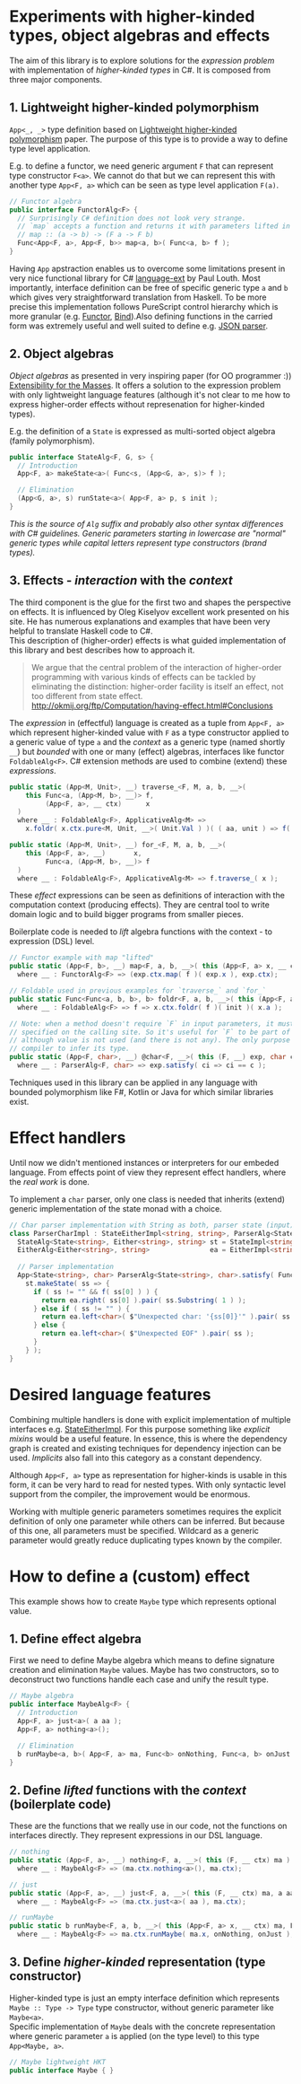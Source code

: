 # Experiments with higher-kinded types, object algebras and effects

The aim of this library is to explore solutions for the _expression problem_ with implementation of _higher-kinded types_ in C#. It is composed from three major components. 

## 1. Lightweight higher-kinded polymorphism

`App<_, _>` type definition based on [Lightweight higher-kinded polymorphism][light-hkt] paper. The purpose of this type is to provide a way to define type level application.

E.g. to define a functor, we need generic argument `F` that can represent type constructor `F<a>`. We cannot do that but we can represent this with another type `App<F, a>` which can be seen as type level application `F(a)`.

```csharp
// Functor algebra
public interface FunctorAlg<F> {
  // Surprisingly C# definition does not look very strange.
  // `map` accepts a function and returns it with parameters lifted in `F`.
  // map :: (a -> b) -> (F a -> F b)
  Func<App<F, a>, App<F, b>> map<a, b>( Func<a, b> f );
}
```
Having `App` apstraction enables us to overcome some limitations present in very nice functional library for C# [language-ext][lang-ext] by Paul Louth. Most importantly, interface definition can be free of specific generic type `a` and `b` which gives very straightforward translation from Haskell. To be more precise this implementation follows PureScript control hierarchy which is more granular (e.g. [Functor][purescript-functor], [Bind][purescript-bind]). ​Also defining functions in the carried form was extremely useful and well suited to define e.g. [JSON parser][json-parser].

## 2. Object algebras

_Object algebras_ as presented in very inspiring paper (for OO programmer :)) [Extensibility for the Masses][ext-for-masses]. It offers a solution to the expression problem with only lightweight language features (although it's not clear to me how to express higher-order effects without represenation for higher-kinded types).

E.g. the definition of a `State` is expressed as multi-sorted object algebra (family polymorphism).

```csharp
public interface StateAlg<F, G, s> {
  // Introduction
  App<F, a> makeState<a>( Func<s, (App<G, a>, s)> f );

  // Elimination
  (App<G, a>, s) runState<a>( App<F, a> p, s init );
}
```

_This is the source of `Alg` suffix and probably also other syntax differences with C# guidelines. Generic parameters starting in lowercase are "normal" generic types while capital letters represent type constructors (brand types)._

[ext-for-masses]: https://www.cs.utexas.edu/~wcook/Drafts/2012/ecoop2012.pdf
[light-hkt]: https://www.cl.cam.ac.uk/~jdy22/papers/lightweight-higher-kinded-polymorphism.pdf
[lang-ext]: https://github.com/louthy/language-ext
[purescript-functor]: https://github.com/purescript/purescript-prelude/blob/master/src/Data/Functor.purs
[purescript-bind]: https://github.com/purescript/purescript-prelude/blob/master/src/Control/Bind.purs
[json-parser]: Parser/Parser.Json.cs

## 3. Effects - _interaction_ with the _context_

The third component is the glue for the first two and shapes the perspective on effects. It is influenced by Oleg Kiselyov excellent work presented on his site. He has numerous explanations and examples that have been very helpful to translate Haskell code to C#.  
This description of (higher-order) effects is what guided implementation of this library and best describes how to approach it.

> We argue that the central problem of the interaction of higher-order programming with various kinds of effects can be tackled by eliminating the distinction: higher-order facility is itself an effect, not too different from state effect.  
http://okmij.org/ftp/Computation/having-effect.html#Conclusions

The _expression_ in (effectful) language is created as a tuple from `App<F, a>` which represent higher-kinded value with `F` as a type constructor applied to a generic value of type `a` and the _context_ as a generic type (named shortly `__`) but _bounded_ with one or many (effect) algebras, interfaces like functor `FoldableAlg<F>`. C# extension methods are used to combine (extend) these _expressions_.

```csharp
public static (App<M, Unit>, __) traverse_<F, M, a, b, __>(
    this Func<a, (App<M, b>, __)> f,
         (App<F, a>, __ ctx)      x
  )
  where __ : FoldableAlg<F>, ApplicativeAlg<M> =>
    x.foldr( x.ctx.pure<M, Unit, __>( Unit.Val ) )( ( aa, unit ) => f( aa ).i_( unit ) );

public static (App<M, Unit>, __) for_<F, M, a, b, __>(
    this (App<F, a>, __)       x,
         Func<a, (App<M, b>, __)> f
  )
  where __ : FoldableAlg<F>, ApplicativeAlg<M> => f.traverse_( x );
```

These _effect_ expressions can be seen as definitions of interaction with the computation context (producing effects). They are central tool to write domain logic and to build bigger programs from smaller pieces.

Boilerplate code is needed to _lift_ algebra functions with the context - to expression (DSL) level.

```csharp
// Functor example with map "lifted"
public static (App<F, b>, __) map<F, a, b, __>( this (App<F, a> x, __ ctx) exp, Func<a, b> f )
  where __ : FunctorAlg<F> => (exp.ctx.map( f )( exp.x ), exp.ctx);

// Foldable used in previous examples for `traverse_` and `for_`
public static Func<Func<a, b, b>, b> foldr<F, a, b, __>( this (App<F, a> a, __ ctx) x, b init )
  where __ : FoldableAlg<F> => f => x.ctx.foldr( f )( init )( x.a );

// Note: when a method doesn't require `F` in input parameters, it must be explicitly 
// specified on the calling site. So it's useful for `F` to be part of the tuple
// although value is not used (and there is not any). The only purpose is for C# 
// compiler to infer its type.
public static (App<F, char>, __) @char<F, __>( this (F, __) exp, char c )
  where __ : ParserAlg<F, char> => exp.satisfy( ci => ci == c );
```
Techniques used in this library can be applied in any language with bounded polymorphism like F#, Kotlin or Java for which similar libraries exist.

# Effect handlers

Until now we didn't mentioned instances or interpreters for our embeded language. From effects point of view they represent effect handlers, where the _real work_ is done.

To implement a `char` parser, only one class is needed that inherits (extend) generic implementation of the state monad with a choice.

```csharp
// Char parser implementation with String as both, parser state (input) and parser error.
class ParserCharImpl : StateEitherImpl<string, string>, ParserAlg<State<string>, char> {
  StateAlg<State<string>, Either<string>, string> st = StateImpl<string, Either<string>>.Instance;
  EitherAlg<Either<string>, string>               ea = EitherImpl<string>.Instance;
  
  // Parser implementation
  App<State<string>, char> ParserAlg<State<string>, char>.satisfy( Func<char, bool> f ) =>
    st.makeState( ss => {
      if ( ss != "" && f( ss[0] ) ) {
        return ea.right( ss[0] ).pair( ss.Substring( 1 ) );
      } else if ( ss != "" ) {
        return ea.left<char>( $"Unexpected char: '{ss[0]}'" ).pair( ss );
      } else {
        return ea.left<char>( $"Unexpected EOF" ).pair( ss );
      }
    } );
}
```

# Desired language features

Combining multiple handlers is done with explicit implementation of multiple interfaces e.g. [StateEitherImpl](Algebras.Impl/StateEitherImpl.cs). For this purpose something like _explicit mixins_ would be a useful feature. In essence, this is where the dependency graph is created and existing techniques for dependency injection can be used. _Implicits_ also fall into this category as a constant dependency.

Although `App<F, a>` type as representation for higher-kinds is usable in this form, it can be very hard to read for nested types. With only syntactic level support from the compiler, the improvement would be enormous.

Working with multiple generic parameters sometimes requires the explicit definition of only one parameter while others can be inferred. But because of this one, all parameters must be specified. Wildcard as a generic parameter would greatly reduce duplicating types known by the compiler.

# How to define a (custom) effect

This example shows how to create `Maybe` type which represents optional value.

## 1. Define effect algebra

First we need to define Maybe algebra which means to define signature creation and elimination `Maybe` values. Maybe has two constructors, so to deconstruct two functions handle each case and unify the result type.

```csharp
// Maybe algebra
public interface MaybeAlg<F> {
  // Introduction
  App<F, a> just<a>( a aa );
  App<F, a> nothing<a>();

  // Elimination
  b runMaybe<a, b>( App<F, a> ma, Func<b> onNothing, Func<a, b> onJust );
}
```

## 2. Define _lifted_ functions with the _context_ (boilerplate code)

These are the functions that we really use in our code, not the functions on interfaces directly. They represent expressions in our DSL language.

```csharp
// nothing
public static (App<F, a>, __) nothing<F, a, __>( this (F, __ ctx) ma )
  where __ : MaybeAlg<F> => (ma.ctx.nothing<a>(), ma.ctx);

// just
public static (App<F, a>, __) just<F, a, __>( this (F, __ ctx) ma, a aa )
  where __ : MaybeAlg<F> => (ma.ctx.just<a>( aa ), ma.ctx);

// runMaybe
public static b runMaybe<F, a, b, __>( this (App<F, a> x, __ ctx) ma, Func<b> onNothing, Func<a, b> onJust )
  where __ : MaybeAlg<F> => ma.ctx.runMaybe( ma.x, onNothing, onJust );
```
## 3. Define _higher-kinded_ representation (type constructor)

Higher-kinded type is just an empty interface definition which represents `Maybe :: Type -> Type` type constructor, without generic parameter like `Maybe<a>`.  
Specific implementation of `Maybe` deals with the concrete representation where generic parameter `a` is applied (on the type level) to this type `App<Maybe, a>`.

```csharp
// Maybe lightweight HKT
public interface Maybe { }
```
